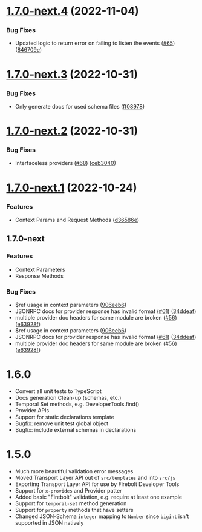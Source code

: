 # [1.7.0-next.4](https://github.com/rdkcentral/firebolt-openrpc/compare/v1.7.0-next.3...v1.7.0-next.4) (2022-11-04)


### Bug Fixes

* Updated logic to return error on failing to listen the events ([#65](https://github.com/rdkcentral/firebolt-openrpc/issues/65)) ([846709e](https://github.com/rdkcentral/firebolt-openrpc/commit/846709ea0ce22cba60a95ebfd0e02872f3756e57))

# [1.7.0-next.3](https://github.com/rdkcentral/firebolt-openrpc/compare/v1.7.0-next.2...v1.7.0-next.3) (2022-10-31)


### Bug Fixes

* Only generate docs for used schema files ([ff08978](https://github.com/rdkcentral/firebolt-openrpc/commit/ff08978477ef8eb048c9f4c9d9a96e2fe66fc868))

# [1.7.0-next.2](https://github.com/rdkcentral/firebolt-openrpc/compare/v1.7.0-next.1...v1.7.0-next.2) (2022-10-31)


### Bug Fixes

* Interfaceless providers ([#68](https://github.com/rdkcentral/firebolt-openrpc/issues/68)) ([ceb3040](https://github.com/rdkcentral/firebolt-openrpc/commit/ceb304018c2e0eb7cf5ac6f9bcd5b44bab0cb083))

# [1.7.0-next.1](https://github.com/rdkcentral/firebolt-openrpc/compare/v1.6.2-next.1...v1.7.0-next.1) (2022-10-24)


### Features

* Context Params and Request Methods ([d36586e](https://github.com/rdkcentral/firebolt-openrpc/commit/d36586e76ce5ff864012a97be10c71123f97f191))

## 1.7.0-next

### Features

- Context Parameters
- Response Methods

### Bug Fixes

* $ref usage in context parameters ([906eeb6](https://github.com/rdkcentral/firebolt-openrpc/commit/906eeb6c3750594dd18e0c88a4ad86d22ad13897))
* JSONRPC docs for provider response has invalid format ([#61](https://github.com/rdkcentral/firebolt-openrpc/issues/61)) ([34ddeaf](https://github.com/rdkcentral/firebolt-openrpc/commit/34ddeaf7345074a894f901464d366b6eb4488e51))
* multiple provider doc headers for same module are broken ([#56](https://github.com/rdkcentral/firebolt-openrpc/issues/56)) ([e63928f](https://github.com/rdkcentral/firebolt-openrpc/commit/e63928f5160c9d4227f3207c8a7c90495245ff7a))
* $ref usage in context parameters ([906eeb6](https://github.com/rdkcentral/firebolt-openrpc/commit/906eeb6c3750594dd18e0c88a4ad86d22ad13897))
* JSONRPC docs for provider response has invalid format ([#61](https://github.com/rdkcentral/firebolt-openrpc/issues/61)) ([34ddeaf](https://github.com/rdkcentral/firebolt-openrpc/commit/34ddeaf7345074a894f901464d366b6eb4488e51))
* multiple provider doc headers for same module are broken ([#56](https://github.com/rdkcentral/firebolt-openrpc/issues/56)) ([e63928f](https://github.com/rdkcentral/firebolt-openrpc/commit/e63928f5160c9d4227f3207c8a7c90495245ff7a))

# 1.6.0
 
- Convert all unit tests to TypeScript
- Docs generation Clean-up (schemas, etc.)
- Temporal Set methods, e.g. DeveloperTools.find()
- Provider APIs
- Support for static declarations template
- Bugfix: remove unit test global object
- Bugfix: include external schemas in declarations

# 1.5.0

- Much more beautiful validation error messages
- Moved Transport Layer API out of `src/templates` and into `src/js`
- Exporting Transport Layer API for use by Firebolt Developer Tools
- Support for `x-provides` and Provider patter
- Added basic "Firebolt" validation, e.g. require at least one example
- Support for `temporal-set` method generation
- Support for `property` methods that have setters
- Changed JSON-Schema `integer` mapping to `Number` since `bigint` isn't supported in JSON natively
